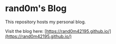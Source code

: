 # rand0m's Blog

This repository hosts my personal blog.  

Visit the blog here: [https://rand0m42195.github.io/](https://rand0m42195.github.io/)